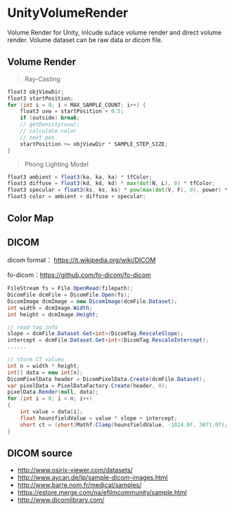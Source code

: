 # UnityVolumeRender
Volume Render for Unity, inlcude suface volume render and direct volume render. Volume dataset can be raw data or dicom file.

## Volume Render
> Ray-Casting
```glsl
float3 objViewDir;
float3 startPosition;
for (int i = 0; i < MAX_SAMPLE_COUNT; i++) {
    float3 uvw = startPosition + 0.5;
    if (outside) break;
    // getDensity(uvw);
    // calculate color
    // next pos
    startPosition += objViewDir * SAMPLE_STEP_SIZE;
}
```
> Phong Lighting Model
```glsl
float3 ambient = float3(ka, ka, ka) * tfColor;
float3 diffuse = float3(kd, kd, kd) * max(dot(N, L), 0) * tfColor;
float3 specular = float3(ks, ks, ks) * pow(max(dot(V, F), 0), power) * tfColor;
float3 color = ambient + diffuse + specular;
```
## Color Map

## DICOM

dicom format： https://it.wikipedia.org/wiki/DICOM

fo-dicom：https://github.com/fo-dicom/fo-dicom

```csharp
FileStream fs = File.OpenRead(filepath);
DicomFile dcmFile = DicomFile.Open(fs);
DicomImage dcmImage = new DicomImage(dcmFile.Dataset);
int width = dcmImage.Width;
int height = dcmImage.Height;

// read tag info
slope = dcmFile.Dataset.Get<int>(DicomTag.RescaleSlope);
intercept = dcmFile.Dataset.Get<int>(DicomTag.RescaleIntercept);
......

// store CT values
int n = width * height;
int[] data = new int[n];
DicomPixelData header = DicomPixelData.Create(dcmFile.Dataset);
var pixelData = PixelDataFactory.Create(header, 0);
pixelData.Render(null, data);
for (int i = 0; i < n; i++)
{
    int value = data[i];
    float hounsfieldValue = value * slope + intercept;
    short ct = (short)Mathf.Clamp(hounsfieldValue, -1024.0f, 3071.0f);
}
```

## DICOM source
- http://www.osirix-viewer.com/datasets/    
- http://www.aycan.de/lp/sample-dicom-images.html
- http://www.barre.nom.fr/medical/samples/
- https://estore.merge.com/na/efilmcommunity/sample.html
- http://www.dicomlibrary.com/